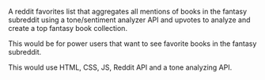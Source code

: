 A reddit favorites list that aggregates all mentions of books in the fantasy subreddit using a tone/sentiment analyzer API and upvotes to analyze and create a top fantasy book collection.

This would be for power users that want to see favorite books in the fantasy subreddit.

This would use HTML, CSS, JS, Reddit API and a tone analyzing API.
